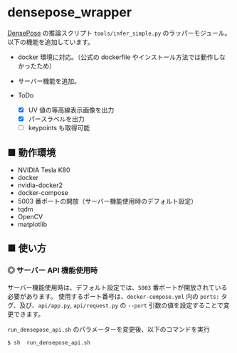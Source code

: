 # densepose_wrapper
[DensePose](https://github.com/facebookresearch/DensePose) の推論スクリプト `tools/infer_simple.py` のラッパーモジュール。<br>
以下の機能を追加しています。

- docker 環境に対応。（公式の dockerfile やインストール方法では動作しなかったため）
- サーバー機能を追加。

- ToDo
    - [x] UV 値の等高線表示画像を出力
    - [x] パースラベルを出力
    - [ ] keypoints も取得可能

## ■ 動作環境
- NVIDIA Tesla K80
- docker
- nvidia-docker2
- docker-compose
- 5003 番ポートの開放（サーバー機能使用時のデフォルト設定）
- tqdm
- OpenCV
- matplotlib

## ■ 使い方

<!--
### ◎ サーバー API 機能非使用時

`run_densepose.sh` 内のパラメーターを適切な値に変更後、以下のコマンドを実行
```sh
$ sh run_densepose.sh
```
-->

### ◎ サーバー API 機能使用時

サーバー機能使用時は、デフォルト設定では、`5003` 番ポートが開放されている必要があります。
使用するポート番号は、`docker-compose.yml` 内の `ports:` タグ、及び、`api/app.py`, `api/request.py` の `--port` 引数の値を設定することで変更できます。<br>

`run_densepose_api.sh` のパラメーターを変更後、以下のコマンドを実行
```sh
$ sh  run_densepose_api.sh
```

